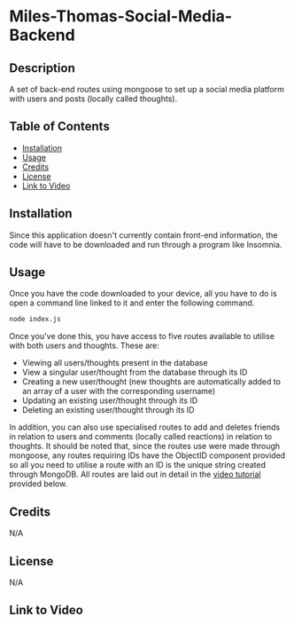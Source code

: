 # Miles-Thomas-Social-Media-Backend
## Description
A set of back-end routes using mongoose to set up a social media platform with users and posts (locally called thoughts).

## Table of Contents
* [Installation](#Installation)
* [Usage](#Usage)
* [Credits](#Credits)
* [License](#License)
* [Link to Video](#Link-to-Video)

## Installation
Since this application doesn't currently contain front-end information, the code will have to be downloaded and run through a program like Insomnia.

## Usage
Once you have the code downloaded to your device, all you have to do is open a command line linked to it and enter the following command.
```bash
node index.js
```

Once you've done this, you have access to five routes available to utilise with both users and thoughts. These are: 
* Viewing all users/thoughts present in the database
* View a singular user/thought from the database through its ID
* Creating a new user/thought (new thoughts are automatically added to an array of a user with the corresponding username)
* Updating an existing user/thought through its ID
* Deleting an existing user/thought through its ID

In addition, you can also use specialised routes to add and deletes friends in relation to users and comments (locally called reactions) in relation to thoughts. It should be noted that, since the routes use were made through mongoose, any routes requiring IDs have the ObjectID component provided so all you need to utilise a route with an ID is the unique string created through MongoDB. All routes are laid out in detail in the [video tutorial](#Link-to-Video) provided below.

## Credits
N/A

## License
N/A

## Link to Video
